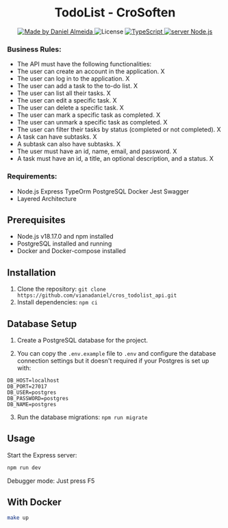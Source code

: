 <h1 align="center">
    TodoList - CroSoften
</h1>

<p align="center">
  <a href="https://www.linkedin.com/in/daniel-viana-almeida/">
    <img
        alt="Made by Daniel Almeida"
        src="https://img.shields.io/badge/MADE%20BY-Daniel%20Almeida-%230077b5?style=flat-square&logo=linkedin">
  </a>

  <img alt="License" src="https://img.shields.io/badge/license-MIT-%20brightgreen?style=flat-square&logo=">

  <a href="https://www.typescript.com/">
    <img
        alt="TypeScript"
        src="https://img.shields.io/badge/STACK-TypeScript-%230077b5?style=flat-square&logo=TypeScript">
  </a>
  <a href="">
    <img
        alt="server Node.js"
        src="https://img.shields.io/badge/Server-Node.js-%23339933?style=flat-square&logo=node.js">
  </a>

</p>

### Business Rules:

-   The API must have the following functionalities:
-   The user can create an account in the application. X
-   The user can log in to the application. X
-   The user can add a task to the to-do list. X
-   The user can list all their tasks. X
-   The user can edit a specific task. X
-   The user can delete a specific task. X
-   The user can mark a specific task as completed. X
-   The user can unmark a specific task as completed. X
-   The user can filter their tasks by status (completed or not completed). X
-   A task can have subtasks. X
-   A subtask can also have subtasks. X
-   The user must have an id, name, email, and password. X
-   A task must have an id, a title, an optional description, and a status. X

### Requirements:

-   Node.js Express TypeOrm PostgreSQL Docker Jest Swagger
-   Layered Architecture

## Prerequisites

-   Node.js v18.17.0 and npm installed
-   PostgreSQL installed and running
-   Docker and Docker-compose installed

## Installation

1. Clone the repository: `git clone https://github.com/vianadaniel/cros_todolist_api.git`
2. Install dependencies: `npm ci`

## Database Setup

1. Create a PostgreSQL database for the project.

2. You can copy the `.env.example` file to `.env` and configure the database connection settings but it doesn't required if your Postgres is set up with:

```
DB_HOST=localhost
DB_PORT=27017
DB_USER=postgres
DB_PASSWORD=postgres
DB_NAME=postgres
```

3. Run the database migrations: `npm run migrate`

## Usage

Start the Express server:

```bash
npm run dev

```

Debugger mode: Just press F5

## With Docker

```bash
make up

```
